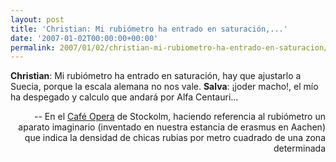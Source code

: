 ```yaml
---
layout: post
title: 'Christian: Mi rubiómetro ha entrado en saturación,...'
date: '2007-01-02T00:00:00+00:00'
permalink: 2007/01/02/christian-mi-rubiometro-ha-entrado-en-saturacion/
---
```

<p class="frase"><span style="font-weight:bold;">Christian</span>: Mi rubiómetro ha entrado en saturación, hay que ajustarlo a Suecia, porque la escala alemana no nos vale.
<span style="font-weight:bold;">Salva</span>: ¡joder macho!, el mío ha despegado y calculo que andará por Alfa Centauri...</p><p align="right">-- En el <a href="http://www.worldsbestbars.com/city/stockholm/cafe-opera-stockholm.htm">Café Opera</a> de Stockolm, haciendo referencia al rubiómetro un aparato imaginario (inventado en nuestra estancia de erasmus en Aachen) que indica la densidad de chicas rubias por metro cuadrado de una zona determinada</p>
